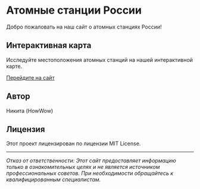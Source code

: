 # Атомные станции России

Добро пожаловать на наш сайт о атомных станциях России!

## Интерактивная карта

Исследуйте местоположения атомных станций на нашей интерактивной карте.

[Перейдите на сайт](https://howwow0.github.io/RussianNuclearWebsite/index.html)

## Автор
Никита (HowWow)

## Лицензия
Этот проект лицензирован по лицензии MIT License.

---
*Отказ от ответственности: Этот сайт предоставляет информацию только в ознакомительных целях и не является источником профессиональных советов. При необходимости обращайтесь к квалифицированным специалистам.*
